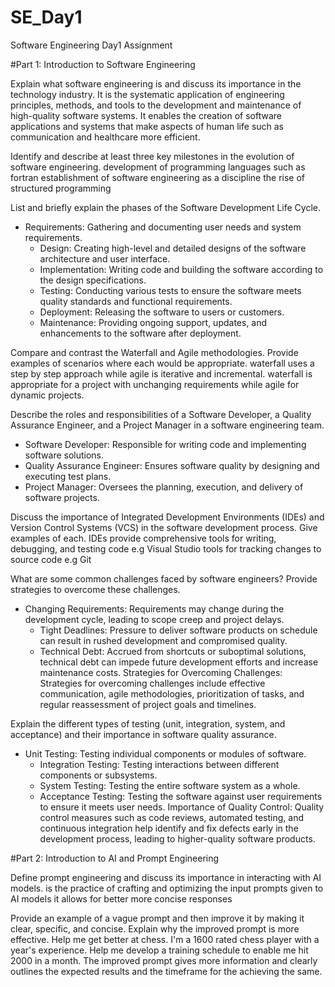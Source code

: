 # SE_Day1
Software Engineering Day1 Assignment

#Part 1: Introduction to Software Engineering

Explain what software engineering is and discuss its importance in the technology industry.
It is the systematic application of engineering principles, methods, and tools to the development and maintenance of high-quality software systems.
It enables the creation of software applications and systems that make aspects of human life such as communication and healthcare more efficient.

Identify and describe at least three key milestones in the evolution of software engineering.
development of programming languages such as fortran
establishment of software engineering as a discipline
the rise of structured programming

List and briefly explain the phases of the Software Development Life Cycle.
- Requirements: Gathering and documenting user needs and system requirements.
  - Design: Creating high-level and detailed designs of the software architecture and user interface.
  - Implementation: Writing code and building the software according to the design specifications.
  - Testing: Conducting various tests to ensure the software meets quality standards and functional requirements.
  - Deployment: Releasing the software to users or customers.
  - Maintenance: Providing ongoing support, updates, and enhancements to the software after deployment.

Compare and contrast the Waterfall and Agile methodologies. Provide examples of scenarios where each would be appropriate.
waterfall uses a step by step approach while agile is iterative and incremental.
waterfall is appropriate for a project with unchanging requirements while agile for dynamic projects.

Describe the roles and responsibilities of a Software Developer, a Quality Assurance Engineer, and a Project Manager in a software engineering team.
  - Software Developer: Responsible for writing code and implementing software solutions.
  - Quality Assurance Engineer: Ensures software quality by designing and executing test plans.
  - Project Manager: Oversees the planning, execution, and delivery of software projects.

Discuss the importance of Integrated Development Environments (IDEs) and Version Control Systems (VCS) in the software development process. Give examples of each.
IDEs provide comprehensive tools for writing, debugging, and testing code e.g Visual Studio
tools for tracking changes to source code e.g Git

What are some common challenges faced by software engineers? Provide strategies to overcome these challenges.
- Changing Requirements: Requirements may change during the development cycle, leading to scope creep and project delays.
  - Tight Deadlines: Pressure to deliver software products on schedule can result in rushed development and compromised quality.
  - Technical Debt: Accrued from shortcuts or suboptimal solutions, technical debt can impede future development efforts and increase maintenance costs.
Strategies for Overcoming Challenges: Strategies for overcoming challenges include effective communication, agile methodologies, prioritization of tasks, and regular reassessment of project goals and timelines.

Explain the different types of testing (unit, integration, system, and acceptance) and their importance in software quality assurance.
- Unit Testing: Testing individual components or modules of software.
  - Integration Testing: Testing interactions between different components or subsystems.
  - System Testing: Testing the entire software system as a whole.
  - Acceptance Testing: Testing the software against user requirements to ensure it meets user needs.
Importance of Quality Control: Quality control measures such as code reviews, automated testing, and continuous integration help identify and fix defects early in the development process, leading to higher-quality software products.

#Part 2: Introduction to AI and Prompt Engineering

Define prompt engineering and discuss its importance in interacting with AI models.
is the practice of crafting and optimizing the input prompts given to AI models
it allows for better more concise responses

Provide an example of a vague prompt and then improve it by making it clear, specific, and concise. Explain why the improved prompt is more effective.
Help me get better at chess.
I'm a 1600 rated chess player with a year's experience. Help me develop a training schedule to enable me hit 2000 in a month.
The improved prompt gives more information and clearly outlines the expected results and the timeframe for the achieving the same.
